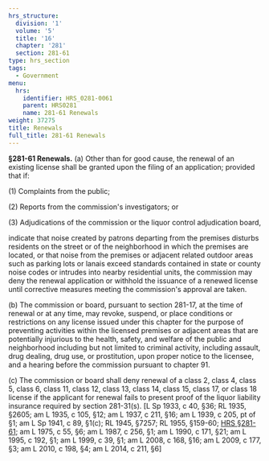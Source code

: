 ```yaml
---
hrs_structure:
  division: '1'
  volume: '5'
  title: '16'
  chapter: '281'
  section: 281-61
type: hrs_section
tags:
  - Government
menu:
  hrs:
    identifier: HRS_0281-0061
    parent: HRS0281
    name: 281-61 Renewals
weight: 37275
title: Renewals
full_title: 281-61 Renewals
---
```

**§281-61 Renewals.** (a) Other than for good cause, the renewal of an existing license shall be granted upon the filing of an application; provided that if:

(1) Complaints from the public;

(2) Reports from the commission's investigators; or

(3) Adjudications of the commission or the liquor control adjudication board,

indicate that noise created by patrons departing from the premises disturbs residents on the street or of the neighborhood in which the premises are located, or that noise from the premises or adjacent related outdoor areas such as parking lots or lanais exceed standards contained in state or county noise codes or intrudes into nearby residential units, the commission may deny the renewal application or withhold the issuance of a renewed license until corrective measures meeting the commission's approval are taken.

(b) The commission or board, pursuant to section 281-17, at the time of renewal or at any time, may revoke, suspend, or place conditions or restrictions on any license issued under this chapter for the purpose of preventing activities within the licensed premises or adjacent areas that are potentially injurious to the health, safety, and welfare of the public and neighborhood including but not limited to criminal activity, including assault, drug dealing, drug use, or prostitution, upon proper notice to the licensee, and a hearing before the commission pursuant to chapter 91.

(c) The commission or board shall deny renewal of a class 2, class 4, class 5, class 6, class 11, class 12, class 13, class 14, class 15, class 17, or class 18 license if the applicant for renewal fails to present proof of the liquor liability insurance required by section 281-31(s). [L Sp 1933, c 40, §36; RL 1935, §2605; am L 1935, c 105, §12; am L 1937, c 211, §16; am L 1939, c 205, pt of §1; am L Sp 1941, c 89, §1(c); RL 1945, §7257; RL 1955, §159-60; [HRS §281-61](/title-16/chapter-281/section-281-61/); am L 1975, c 55, §6; am L 1987, c 256, §1; am L 1990, c 171, §21; am L 1995, c 192, §1; am L 1999, c 39, §1; am L 2008, c 168, §16; am L 2009, c 177, §3; am L 2010, c 198, §4; am L 2014, c 211, §6]
